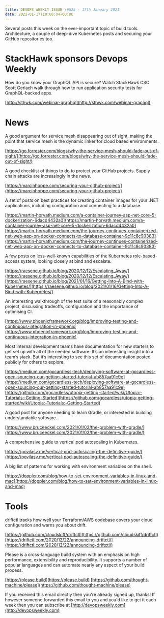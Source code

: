 ```yaml
---
title: DEVOPS WEEKLY ISSUE \#525 - 17th January 2021 
date: 2021-01-17T10:00:04+00:00
---
```


Several posts this week on the ever-important topic of build tools. Architecture, a couple of deep-dive Kubernetes posts and securing your GitHub repositories too.


StackHawk sponsors Devops Weekly
=============================

How do you know your GraphQL API is secure? Watch StackHawk CSO Scott Gerlach walk through how to run application security tests for GraphQL-backed apps.

[http://sthwk.com/webinar-graphql](http://sthwk.com/webinar-graphql)


News
====

A good argument for service mesh disappearing out of sight, making the point that service mesh is the dynamic linker for cloud based environments.

[https://go.forrester.com/blogs/why-the-service-mesh-should-fade-out-of-sight/](https://go.forrester.com/blogs/why-the-service-mesh-should-fade-out-of-sight/)


A good checklist of things to do to protect your GitHub projects. Supply chain attacks are increasingly in the news.

[https://marcinhoppe.com/securing-your-github-project/](https://marcinhoppe.com/securing-your-github-project/)


A set of posts on best practices for creating container images for your .NET applications, including configuration and connecting to a database.

[https://martin-horvath.medium.com/a-container-journey-asp-net-core-5-dockerization-6dacd4432a0](https://martin-horvath.medium.com/a-container-journey-asp-net-core-5-dockerization-6dacd4432a0)
[https://martin-horvath.medium.com/the-journey-continues-containerized-net-web-app-on-docker-connects-to-database-container-9c11c8c90383](https://martin-horvath.medium.com/the-journey-continues-containerized-net-web-app-on-docker-connects-to-database-container-9c11c8c90383)


A few posts on less-well-known capabilities of the Kubernetes role-based-access system, looking closely at bind and escalate.

[https://raesene.github.io/blog/2020/12/12/Escalating_Away/](https://raesene.github.io/blog/2020/12/12/Escalating_Away/)
[https://raesene.github.io/blog/2021/01/16/Getting-Into-A-Bind-with-Kubernetes/](https://raesene.github.io/blog/2021/01/16/Getting-Into-A-Bind-with-Kubernetes/)


An interesting walkthrough of the test suite of a reasonably complex project, discussing tradeoffs, configuration and the importance of optimising CI.

[https://www.phoenixframework.org/blog/improving-testing-and-continuous-integration-in-phoenix](https://www.phoenixframework.org/blog/improving-testing-and-continuous-integration-in-phoenix)


Most internal development teams have documentation for new starters to get set up with all of the needed software. It’s an interesting insight into a team’s stack. But it’s interesting to see this set of documentation posted publicly for others to explore.

[https://medium.com/gocardless-tech/deploying-software-at-gocardless-open-sourcing-our-getting-started-tutorial-ab857aa91c9e](https://medium.com/gocardless-tech/deploying-software-at-gocardless-open-sourcing-our-getting-started-tutorial-ab857aa91c9e)
[https://github.com/gocardless/utopia-getting-started/wiki/Utopia:-Tutorials:-Getting-Started](https://github.com/gocardless/utopia-getting-started/wiki/Utopia:-Tutorials:-Getting-Started)


A good post for anyone needing to learn Gradle, or interested in building understandable software.

[https://www.bruceeckel.com/2021/01/02/the-problem-with-gradle/](https://www.bruceeckel.com/2021/01/02/the-problem-with-gradle/)


A comprehensive guide to vertical pod autoscaling in Kubernetes.

[https://povilasv.me/vertical-pod-autoscaling-the-definitive-guide/](https://povilasv.me/vertical-pod-autoscaling-the-definitive-guide/)


A big list of patterns for working with environment variables on the shell.

[https://doppler.com/blog/how-to-set-environment-variables-in-linux-and-mac](https://doppler.com/blog/how-to-set-environment-variables-in-linux-and-mac)


Tools
=====

driftctl tracks how well your Terraform/AWS codebase covers your cloud configuration and warns you about drift.

[https://github.com/cloudskiff/driftctl](https://github.com/cloudskiff/driftctl)
[https://driftctl.com/2020/12/22/announcing-driftctl/](https://driftctl.com/2020/12/22/announcing-driftctl/)


Please is a cross-language build system with an emphasis on high performance, extensibility and reproducibility. It supports a number of popular languages and can automate nearly any aspect of your build process.

[https://please.build](https://please.build)
[https://github.com/thought-machine/please](https://github.com/thought-machine/please)




If you received this email directly then you're already signed up, thanks! If however someone forwarded this email to you and you'd like to get it each week then you can subscribe at [http://devopsweekly.com](http://devopsweekly.com)

